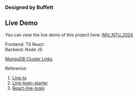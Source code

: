 ### Designed by Buffett

## Live Demo

You can view the live demo of this project here: [IMV_NTU_2024](https://buffett0323.github.io/IMV_NTU_2024)


Frontend: TS React<br>
Backend: Node JS<br>

[MongoDB Cluster Links](https://cloud.mongodb.com/v2/66977b13805e6a0b5953a4d6#/clusters)


Reference:
1. [Line-ts](https://github.com/mesqueeb/line-ts/tree/main)
2. [Line-login-starter](https://github.com/line/line-login-starter/tree/master)
3. [React-line-login](https://github.com/vinhyenvodoi98/reactjs-line-login)
